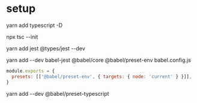 # setup
yarn add typescript -D

npx tsc --init

yarn add jest @types/jest --dev

yarn add --dev babel-jest @babel/core @babel/preset-env
babel.config.js

```js
module.exports = {
  presets: [['@babel/preset-env', { targets: { node: 'current' } }]],
}
```

yarn add --dev @babel/preset-typescript
